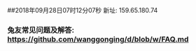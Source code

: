 ##2018年09月28日07时12分07秒 新址: 159.65.180.74
### 兔友常见问题及解答: https://github.com/wanggonging/d/blob/w/FAQ.md
